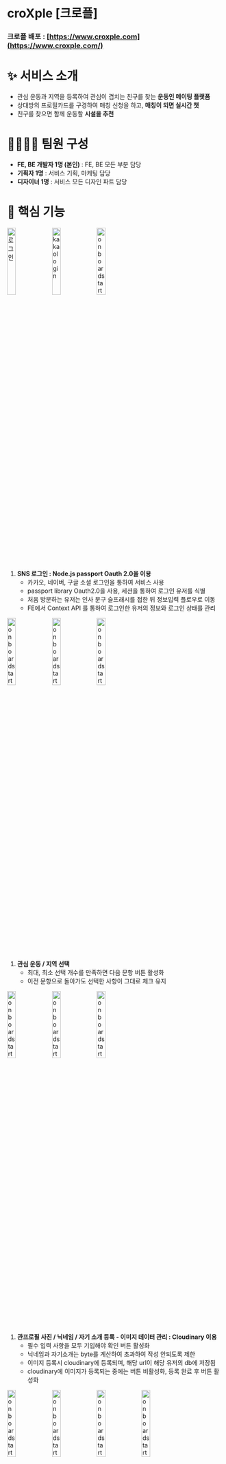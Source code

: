 # croXple [크로플]

### 크로플 배포 : [https://www.croxple.com](https://www.croxple.com/)

# ✨ 서비스 소개

- 관심 운동과 지역을 등록하여 관심이 겹치는 친구를 찾는 **운동인 메이팅 플랫폼**
- 상대방의 프로필카드를 구경하여 매칭 신청을 하고, **매칭이 되면 실시간 챗**
- 친구를 찾으면 함께 운동할 **시설을 추천**

# 👨‍👨‍👦‍👦 팀원 구성

- **FE, BE 개발자 1명 (본인)** : FE, BE 모든 부분 담당
- **기획자 1명** : 서비스 기획, 마케팅 담당
- **디자이너 1명** : 서비스 모든 디자인 파트 담당

# 🔑 핵심 기능

<span><img width = "20%" alt="로그인" src="https://user-images.githubusercontent.com/101058125/224064591-f8c884d0-e7a0-4fdb-a4a3-bb9fb0874e67.png"></span>
<span><img width = "20%" alt="kakaologin" src="https://user-images.githubusercontent.com/101058125/224065113-10dd0154-94e2-40d0-9287-74917ea856c2.png"></span>
<span><img width = "20%" alt="onboardstart" src="https://user-images.githubusercontent.com/101058125/224065462-f5f95f69-e742-4bb7-9591-01646ac3d57f.png"></span>

1. **SNS 로그인 : Node.js passport Oauth 2.0을 이용**
    - 카카오, 네이버, 구글 소셜 로그인을 통하여 서비스 사용
    - passport library Oauth2.0을 사용, 세션을 통하여 로그인 유저를 식별
    - 처음 방문하는 유저는 인사 문구 슬프래시를 접한 뒤 정보입력 플로우로 이동
    - FE에서 Context API 를 통하여 로그인한 유저의 정보와 로그인 상태를 관리

<span><img width = "20%" alt="onboardstart" src="https://user-images.githubusercontent.com/101058125/224068558-c61305e1-0166-4314-a039-36c500408588.png"></span>
<span><img width = "20%" alt="onboardstart" src="https://user-images.githubusercontent.com/101058125/224068783-c7a384f5-7c06-4435-82b7-416457e20392.png"></span>
<span><img width = "20%" alt="onboardstart" src="https://user-images.githubusercontent.com/101058125/224068808-b1a87d91-ed7b-4859-ad40-23dccafbc791.png"></span>

1. **관심 운동 / 지역 선택**
    - 최대, 최소 선택 개수를 만족하면 다음 문항 버튼 활성화
    - 이전 문항으로 돌아가도 선택한 사항이 그대로 체크 유지

<span><img width = "20%" alt="onboardstart"  src="https://user-images.githubusercontent.com/101058125/224069620-8c0e4501-8e0a-4d1f-8f8f-aee8048914f7.png"></span>
<span><img width = "20%" alt="onboardstart" src="https://user-images.githubusercontent.com/101058125/224069646-a32521d5-22fc-4284-b214-edd5a34a83a3.png"></span>
<span><img width = "20%" alt="onboardstart" src="https://user-images.githubusercontent.com/101058125/224069825-e5d7fb20-f108-4207-94d9-e4b47d2870fd.png"></span>

1. **관프로필 사진 / 닉네임 / 자기 소개 등록 - 이미지 데이터 관리 : Cloudinary 이용**
    - 필수 입력 사항을 모두 기입해야 확인 버튼 활성화
    - 닉네임과 자기소개는 byte를 계산하여 초과하여 작성 안되도록 제한
    - 이미지 등록시 cloudinary에 등록되며, 해당 url이 해당 유저의 db에 저장됨
    - cloudinary에 이미지가 등록되는 중에는 버튼 비활성화, 등록 완료 후 버튼 활성화


<span><img width = "20%" alt="onboardstart"   src="https://user-images.githubusercontent.com/101058125/224070365-a02c77ec-e3c2-4b29-a480-6f2d793d0344.png"></span>
<span><img width = "20%" alt="onboardstart" src="https://user-images.githubusercontent.com/101058125/224070400-cb9d8576-6105-4964-b794-e8d6554a95e8.png"></span>
<span><img width = "20%" alt="onboardstart" src="https://user-images.githubusercontent.com/101058125/224070424-b5a22d13-e2d1-4158-974e-81963cab2b29.png"></span>
<span><img width = "20%" alt="onboardstart" src="https://user-images.githubusercontent.com/101058125/224070445-130c0348-a2e6-4abb-a662-ff7969d47c77.png"></span>


1. **프리뷰 카드로 입력사항을 확인 후 유저 정보 db에 업데이트**
    - 다수의 이미지 등록시 개수에 맞는 이미지 슬라이드로 시각화
    - 등록 절차를 완료하면 스플래시로 서비스 사용 방법 튜토리얼을 제공
    - 본인의 프사를 클릭하여 정보 수정 가능, 자신에게 매칭 신청한 타유저들은 스마일 이모티콘으로 표시


<span><img width = "20%" alt="onboardstart"  src="https://user-images.githubusercontent.com/101058125/224071985-e507257d-62ed-4dfa-b951-d8aa33138d51.png"></span>

1. **홈화면 - 함께 운동할 타유저들 추천**
    - 본인에게 매칭 신청을 한 유저가 있는 경우 스마일 이모티콘으로 표시
    - 9명의 유저는 전체 가입자들 중에서 랜덤하게 추천
    - 홈화면에 유저들 배치를 불규칙적이게 하여 다른 디자인들과 차별화
    - 중앙의 본인 프로필과 가까울수록 공통 관심분야가 많은 유저들을 추천(개발 진행중)

<span><img width = "20%" alt="onboardstart" src="https://user-images.githubusercontent.com/101058125/224071030-907e9252-922f-429f-9c38-f52a581c8ead.png"></span>
<span><img width = "20%" alt="onboardstart"  src="https://user-images.githubusercontent.com/101058125/224071402-797d2616-6dbd-4964-bf2a-ebe77d90fbc4.png"></span>
<span><img width = "18%" alt="onboardstart"  src="https://user-images.githubusercontent.com/101058125/224072837-22b66e89-5eee-457d-886f-b34d42ca8f1a.png"></span>
<span><img width = "20%" alt="onboardstart" src="https://user-images.githubusercontent.com/101058125/224071454-b7203f82-f080-474f-839b-8fe6c6bacade.png"></span>

1. **홈화면 메뉴 - 로그아웃 / 1:1 문의**
    - 로그아웃 확인 시 로그아웃 완료
    - 1:1 문의는 관리자와의 카톡으로 연결

![ownprofile.png](croXple%20%5B%E1%84%8F%E1%85%B3%E1%84%85%E1%85%A9%E1%84%91%E1%85%B3%E1%86%AF%5D%20cd5cc2d3319f498db318758a1248d72a/ownprofile.png)

![profileedit.png](croXple%20%5B%E1%84%8F%E1%85%B3%E1%84%85%E1%85%A9%E1%84%91%E1%85%B3%E1%86%AF%5D%20cd5cc2d3319f498db318758a1248d72a/profileedit.png)

![locationcheck.png](croXple%20%5B%E1%84%8F%E1%85%B3%E1%84%85%E1%85%A9%E1%84%91%E1%85%B3%E1%86%AF%5D%20cd5cc2d3319f498db318758a1248d72a/locationcheck.png)

![sportscheck.png](croXple%20%5B%E1%84%8F%E1%85%B3%E1%84%85%E1%85%A9%E1%84%91%E1%85%B3%E1%86%AF%5D%20cd5cc2d3319f498db318758a1248d72a/sportscheck.png)

![profileeditcancel.png](croXple%20%5B%E1%84%8F%E1%85%B3%E1%84%85%E1%85%A9%E1%84%91%E1%85%B3%E1%86%AF%5D%20cd5cc2d3319f498db318758a1248d72a/profileeditcancel.png)

1. **유저 정보 수정 (프로필사진, 운동, 지역, 자기소개 변경)**
    - 변경된 선택들의 상태가 보여지며, 최종 수정 확인 버튼 클릭시 정보 업데이트
    - 변경 도중 취소할 경우 이전의 정보로 되돌아감

![타유저프로필카드.png](croXple%20%5B%E1%84%8F%E1%85%B3%E1%84%85%E1%85%A9%E1%84%91%E1%85%B3%E1%86%AF%5D%20cd5cc2d3319f498db318758a1248d72a/%25E1%2584%2590%25E1%2585%25A1%25E1%2584%258B%25E1%2585%25B2%25E1%2584%258C%25E1%2585%25A5%25E1%2584%2591%25E1%2585%25B3%25E1%2584%2585%25E1%2585%25A9%25E1%2584%2591%25E1%2585%25B5%25E1%2586%25AF%25E1%2584%258F%25E1%2585%25A1%25E1%2584%2583%25E1%2585%25B3.png)

![매칭신청완료.png](croXple%20%5B%E1%84%8F%E1%85%B3%E1%84%85%E1%85%A9%E1%84%91%E1%85%B3%E1%86%AF%5D%20cd5cc2d3319f498db318758a1248d72a/%25E1%2584%2586%25E1%2585%25A2%25E1%2584%258E%25E1%2585%25B5%25E1%2586%25BC%25E1%2584%2589%25E1%2585%25B5%25E1%2586%25AB%25E1%2584%258E%25E1%2585%25A5%25E1%2586%25BC%25E1%2584%258B%25E1%2585%25AA%25E1%2586%25AB%25E1%2584%2585%25E1%2585%25AD.png)

![매칭된유저카드.png](croXple%20%5B%E1%84%8F%E1%85%B3%E1%84%85%E1%85%A9%E1%84%91%E1%85%B3%E1%86%AF%5D%20cd5cc2d3319f498db318758a1248d72a/%25E1%2584%2586%25E1%2585%25A2%25E1%2584%258E%25E1%2585%25B5%25E1%2586%25BC%25E1%2584%2583%25E1%2585%25AC%25E1%2586%25AB%25E1%2584%258B%25E1%2585%25B2%25E1%2584%258C%25E1%2585%25A5%25E1%2584%258F%25E1%2585%25A1%25E1%2584%2583%25E1%2585%25B3.png)

1. **타유저들의 프로필카드 구경과 매칭 신청 / 서로 매칭 성공 시 채팅 리스트에 상대방 프로필카드 생성됨**
    - 매칭 미신청, 신청, 매칭된 유저의 상태에 맞추어 버튼의 아이콘이 시각화
    - user의 데이터에 follower, following 카테고리를 구성하여 매칭 신청시 데이터 업데이트
    - 다른 유저의 프로필카드를 클릭해서 열람한 후 되돌아올때 페이지가 reload되지 않도록 컴포넌트로 구성
    - 본인의 프로필카드 클릭시 route path를 :id로 url을 분기하여 서비스 플로우 의도에 맞추어 다르게 구성
    

![매칭없는메세지페이지.png](croXple%20%5B%E1%84%8F%E1%85%B3%E1%84%85%E1%85%A9%E1%84%91%E1%85%B3%E1%86%AF%5D%20cd5cc2d3319f498db318758a1248d72a/%25E1%2584%2586%25E1%2585%25A2%25E1%2584%258E%25E1%2585%25B5%25E1%2586%25BC%25E1%2584%258B%25E1%2585%25A5%25E1%2586%25B9%25E1%2584%2582%25E1%2585%25B3%25E1%2586%25AB%25E1%2584%2586%25E1%2585%25A6%25E1%2584%2589%25E1%2585%25A6%25E1%2584%258C%25E1%2585%25B5%25E1%2584%2591%25E1%2585%25A6%25E1%2584%258B%25E1%2585%25B5%25E1%2584%258C%25E1%2585%25B5.png)

![메세지안읽음상태.png](croXple%20%5B%E1%84%8F%E1%85%B3%E1%84%85%E1%85%A9%E1%84%91%E1%85%B3%E1%86%AF%5D%20cd5cc2d3319f498db318758a1248d72a/%25E1%2584%2586%25E1%2585%25A6%25E1%2584%2589%25E1%2585%25A6%25E1%2584%258C%25E1%2585%25B5%25E1%2584%258B%25E1%2585%25A1%25E1%2586%25AB%25E1%2584%258B%25E1%2585%25B5%25E1%2586%25B0%25E1%2584%258B%25E1%2585%25B3%25E1%2586%25B7%25E1%2584%2589%25E1%2585%25A1%25E1%2586%25BC%25E1%2584%2590%25E1%2585%25A2.png)

![대화목록편집.png](croXple%20%5B%E1%84%8F%E1%85%B3%E1%84%85%E1%85%A9%E1%84%91%E1%85%B3%E1%86%AF%5D%20cd5cc2d3319f498db318758a1248d72a/%25E1%2584%2583%25E1%2585%25A2%25E1%2584%2592%25E1%2585%25AA%25E1%2584%2586%25E1%2585%25A9%25E1%2586%25A8%25E1%2584%2585%25E1%2585%25A9%25E1%2586%25A8%25E1%2584%2591%25E1%2585%25A7%25E1%2586%25AB%25E1%2584%258C%25E1%2585%25B5%25E1%2586%25B8.png)

1. **messenger page : 매칭 성공된 유저들 리스트 / 프로필 클릭 시 대화창으로 연결 / 편집 메뉴로 삭제 가능**
    - 매칭된 리스트 없을 시 프로필들 대신 기본 안내 문구 제공
    - 편집 메뉴로 대화 목록에서 대화 리스트 삭제 가능
    - 안읽은 메세지가 와있는 경우 프로필 좌상단에 주황색 알림 마킹
    - 새로 매칭된 인원 - 최근 메세지 있는 순서로 리스트 정렬
    

![대화창.png](croXple%20%5B%E1%84%8F%E1%85%B3%E1%84%85%E1%85%A9%E1%84%91%E1%85%B3%E1%86%AF%5D%20cd5cc2d3319f498db318758a1248d72a/%25E1%2584%2583%25E1%2585%25A2%25E1%2584%2592%25E1%2585%25AA%25E1%2584%258E%25E1%2585%25A1%25E1%2586%25BC.png)

![대화창프로필.png](croXple%20%5B%E1%84%8F%E1%85%B3%E1%84%85%E1%85%A9%E1%84%91%E1%85%B3%E1%86%AF%5D%20cd5cc2d3319f498db318758a1248d72a/%25E1%2584%2583%25E1%2585%25A2%25E1%2584%2592%25E1%2585%25AA%25E1%2584%258E%25E1%2585%25A1%25E1%2586%25BC%25E1%2584%2591%25E1%2585%25B3%25E1%2584%2585%25E1%2585%25A9%25E1%2584%2591%25E1%2585%25B5%25E1%2586%25AF.png)

1. **Socket io 를 사용하여 채팅 기능 구현(websocket)**
    - model을 conversation과 message로 나누어, 각 대화에 해당하는 유저들 간의 메세지를 나우어 저장
    - sender, receiver, lastMessage 등등의 정보들을 다루어 마지막 메세지가 얼마나 전인지 시간 표기
    - 상대방이 연속적으로 여러 메세지 보낼 경우 프로필사진 하나만 표시
    - 채팅창에서 같은 시간에 보낸 메세지들은 시간을 하나만 표기
    - 상대방과 본인의 메세지 UI와 레이아웃을 구분, 하루가 넘어가면 날짜와 구분선 표시
    - socket io를 사용하여 유저간의 실시간 채팅 구현
    

![운동장페이지.png](croXple%20%5B%E1%84%8F%E1%85%B3%E1%84%85%E1%85%A9%E1%84%91%E1%85%B3%E1%86%AF%5D%20cd5cc2d3319f498db318758a1248d72a/%25E1%2584%258B%25E1%2585%25AE%25E1%2586%25AB%25E1%2584%2583%25E1%2585%25A9%25E1%2586%25BC%25E1%2584%258C%25E1%2585%25A1%25E1%2586%25BC%25E1%2584%2591%25E1%2585%25A6%25E1%2584%258B%25E1%2585%25B5%25E1%2584%258C%25E1%2585%25B5.png)

![시설문의.png](croXple%20%5B%E1%84%8F%E1%85%B3%E1%84%85%E1%85%A9%E1%84%91%E1%85%B3%E1%86%AF%5D%20cd5cc2d3319f498db318758a1248d72a/%25E1%2584%2589%25E1%2585%25B5%25E1%2584%2589%25E1%2585%25A5%25E1%2586%25AF%25E1%2584%2586%25E1%2585%25AE%25E1%2586%25AB%25E1%2584%258B%25E1%2585%25B4.png)

![시설상세페이지.png](croXple%20%5B%E1%84%8F%E1%85%B3%E1%84%85%E1%85%A9%E1%84%91%E1%85%B3%E1%86%AF%5D%20cd5cc2d3319f498db318758a1248d72a/%25E1%2584%2589%25E1%2585%25B5%25E1%2584%2589%25E1%2585%25A5%25E1%2586%25AF%25E1%2584%2589%25E1%2585%25A1%25E1%2586%25BC%25E1%2584%2589%25E1%2585%25A6%25E1%2584%2591%25E1%2585%25A6%25E1%2584%258B%25E1%2585%25B5%25E1%2584%258C%25E1%2585%25B5.png)

1. **운동장 페이지 - 시설 추천 / 시설 정보 제공**
    - 시설들의 썸네일 순서는 랜덤하게 제공
    - 각 콘텐츠에 해당되는 정보와 태그들 구성
    - 시설 이미지들은 슬라이드로 시각화

# ⚒️ 기술 스택

언어 : HTML  CSS  JavaScript

프레임워크 : React  

스타일 : Tailwind CSS  Styled-Components

상태 관리 : Context API

VCS : GitHub  

코딩 스타일 : ESlint  Prettier

배포 : Netlify  Render

백엔드 :   Node.js  Express 

DB :  MongoDB  Cloudinary

etc : Figma Socket io Hotjar

1. **Styled-Components와 Tailwind CSS를 상황에 맞추어 섞어 활용**
    - 레이아웃 배치 : Tailwind의 직관적으로 수정을 할 수 있는 장점을 활용
    - 컴포넌트 스타일링 : Styled-Components를 Tailwind 문법으로 사용하여 정돈된 구성과 유틸리티성인 장점을 활용
    - 복잡한 스타일링 : 오리지널 Styled-Component와 Tailwind 문법으로 쓴 Styled-Component를 나누어 코드를 작성, 이 둘을 하나의 태그에 적용하여 하나의 태그를 사용하는 방식으로 작업
2. **배포 환경 / 개발 환경 설정** 
    - 배포 : FE - Netlify / BE - Render 배포
    - .env 를 통하여 환경변수를 개발/ 배포 환경에 나누어 설정한 후, 각 환경에 해당하는 URI 적용
    - Github repo에는 main과 develop 2개의 브랜치로 나누고, 배포와 개발 환경에서 작업을 진행하면서 확인 후 git pull로 업데이트하며 진행
    - main branch push 실행 시 변경사항이 자동 배포되도록 프로덕션 CD를 설정
3. **Responsive View**
    - responsive view extension을 사용하여 다수의 모바일 환경에서 디자인과 레이아웃에 문제가 없는지 확인
    - 모바일 환경에서 사용될 서비스이기에 pc환경은 최소한의 디자인만 반영
4. **사용자 데이터 분석 Hotjar**
    - ver1 의 경험 : croxple ver.1 에서는 웹 링크를 통해서 사람들에게 매칭 조건에 따라 선호도 조사를 하여 운동친구를 찾아주었습니다. 당시에 hotjar을 통해서 실사용자들을 관찰하였습니다.
    - hotjar을 통해서 사용자 경험을 관찰 - 이를 통해 회색 비활성화 버튼이 공지를 슬라이드로 다 보아야 활성화 버튼으로 바뀌는 플로우가 ux면에서 당황스러움을 발견 / 어느 문항에서 가장 고민하는지 비교 / pc(macOS, Window), mobile(ios, android), 태블릿 등등 다양한 환경에서 접속됨 / 어느 경로로 유입이 많이 되는가 / 등등을 알아봄

# 🧑‍💻 협업 파트

### [디자인 파트]

- 피그마를 사용하여 디자이너와 온라인으로 피그마 내부 음성 회의 툴을 사용하여 실시간으로 자주 회의를 나누었으며, add comment 기능으로 세부사항들을 남기고 체크하며 진행하였습니다.
- 디자이너와 디자인과 개발 각각에서 자주 사용되는 디자인 시스템을 서로 공유하고 설명하며 방향성과 효율성을 구축하면서 작업을 진행하였습니다.
- 기본적인 피그마 기능은 사용 가능해서, 필요시 직접 소스를 익스포트 / 그리드 체크 / 스타일링 값들을 추출 등등을 직접하며 협력의 효율성을 높였습니다.

### [기획 파트]

- 최대 입력 byte 설정 후 넘을 경우 타이핑 안되게 하기 / 이미지가 cloudinary에 업로드되는 중에는 페이지 전환 없도록 ux 설정하기 / 어느 부분에 loading page가 노출되는지 / 다양한 모바일에서 레이아웃이 이상한 부분이 있는지 / 등등 빠지거나 개발 지식이 필요한 부분은 구현하면서 꼼꼼하게 체크하여 기획자와 논의하였습니다.
- 최소 인원으로 프로젝트를 진행하다보니 단순히 서비스를 그대로 구현하기 보다, 유의미한 ux와 구현 방법들을 같이 고민하며 진행하였습니다.
- 개발 파트 진행이 가장 오래 걸려서 PM 역할을 병행하여 업무와 시간 조율을 진행하였습니다. 구현 단계에서는 사전에 논의하지 못한 디테일한 사항들이 발견되는 경우가 많았기에, 매주 진행을 하면서 준비 사항을 다시 체크해주며 기획, 디자인, 개발의 진행이 매끄럽게 진행되도록 노력하였습니다.
